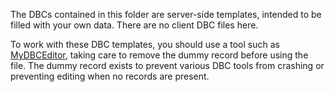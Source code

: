 ﻿The DBCs contained in this folder are server-side templates, intended to be filled with your own data. There are no client DBC files here.

To work with these DBC templates, you should use a tool such as [MyDBCEditor](http://modcraft.superparanoid.de/viewtopic.php?f=59&t=782), taking care to remove the dummy record before using the file. The dummy record exists to prevent various DBC tools from crashing or preventing editing when no records are present.